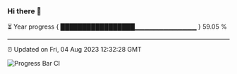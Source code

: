 ### Hi there 👋

⏳ Year progress { █████████████████▁▁▁▁▁▁▁▁▁▁▁▁▁ } 59.05 %

---

⏰ Updated on Fri, 04 Aug 2023 12:32:28 GMT

![Progress Bar CI](https://github.com/ZhaoGui/ZhaoGui/workflows/Progress%20Bar%20CI/badge.svg)
